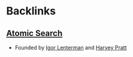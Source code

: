 
# Backlinks
## [Atomic Search](<Atomic Search.md>)
- Founded by [Igor Lenterman](<Igor Lenterman.md>) and [Harvey Pratt](<Harvey Pratt.md>)

